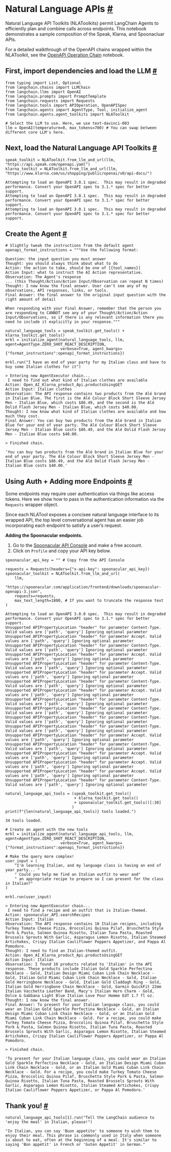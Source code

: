 


 Natural Language APIs
 [#](#natural-language-apis "Permalink to this headline")
=================================================================================



 Natural Language API Toolkits (NLAToolkits) permit LangChain Agents to efficiently plan and combine calls across endpoints. This notebook demonstrates a sample composition of the Speak, Klarna, and Spoonacluar APIs.
 



 For a detailed walkthrough of the OpenAPI chains wrapped within the NLAToolkit, see the
 [OpenAPI Operation Chain](openapi)
 notebook.
 




 First, import dependencies and load the LLM
 [#](#first-import-dependencies-and-load-the-llm "Permalink to this headline")
----------------------------------------------------------------------------------------------------------------------------







```
from typing import List, Optional
from langchain.chains import LLMChain
from langchain.llms import OpenAI
from langchain.prompts import PromptTemplate
from langchain.requests import Requests
from langchain.tools import APIOperation, OpenAPISpec
from langchain.agents import AgentType, Tool, initialize_agent
from langchain.agents.agent_toolkits import NLAToolkit

```










```
# Select the LLM to use. Here, we use text-davinci-003
llm = OpenAI(temperature=0, max_tokens=700) # You can swap between different core LLM's here.

```








 Next, load the Natural Language API Toolkits
 [#](#next-load-the-natural-language-api-toolkits "Permalink to this headline")
------------------------------------------------------------------------------------------------------------------------------







```
speak_toolkit = NLAToolkit.from_llm_and_url(llm, "https://api.speak.com/openapi.yaml")
klarna_toolkit = NLAToolkit.from_llm_and_url(llm, "https://www.klarna.com/us/shopping/public/openai/v0/api-docs/")

```








```
Attempting to load an OpenAPI 3.0.1 spec.  This may result in degraded performance. Convert your OpenAPI spec to 3.1.* spec for better support.
Attempting to load an OpenAPI 3.0.1 spec.  This may result in degraded performance. Convert your OpenAPI spec to 3.1.* spec for better support.
Attempting to load an OpenAPI 3.0.1 spec.  This may result in degraded performance. Convert your OpenAPI spec to 3.1.* spec for better support.

```








 Create the Agent
 [#](#create-the-agent "Permalink to this headline")
-----------------------------------------------------------------------







```
# Slightly tweak the instructions from the default agent
openapi_format_instructions = """Use the following format:

Question: the input question you must answer
Thought: you should always think about what to do
Action: the action to take, should be one of [{tool_names}]
Action Input: what to instruct the AI Action representative.
Observation: The Agent's response
... (this Thought/Action/Action Input/Observation can repeat N times)
Thought: I now know the final answer. User can't see any of my observations, API responses, links, or tools.
Final Answer: the final answer to the original input question with the right amount of detail

When responding with your Final Answer, remember that the person you are responding to CANNOT see any of your Thought/Action/Action Input/Observations, so if there is any relevant information there you need to include it explicitly in your response."""

```










```
natural_language_tools = speak_toolkit.get_tools() + klarna_toolkit.get_tools()
mrkl = initialize_agent(natural_language_tools, llm, agent=AgentType.ZERO_SHOT_REACT_DESCRIPTION, 
                        verbose=True, agent_kwargs={"format_instructions":openapi_format_instructions})

```










```
mrkl.run("I have an end of year party for my Italian class and have to buy some Italian clothes for it")

```








```
> Entering new AgentExecutor chain...
 I need to find out what kind of Italian clothes are available
Action: Open_AI_Klarna_product_Api.productsUsingGET
Action Input: Italian clothes
Observation: The API response contains two products from the Alé brand in Italian Blue. The first is the Alé Colour Block Short Sleeve Jersey Men - Italian Blue, which costs $86.49, and the second is the Alé Dolid Flash Jersey Men - Italian Blue, which costs $40.00.
Thought: I now know what kind of Italian clothes are available and how much they cost.
Final Answer: You can buy two products from the Alé brand in Italian Blue for your end of year party. The Alé Colour Block Short Sleeve Jersey Men - Italian Blue costs $86.49, and the Alé Dolid Flash Jersey Men - Italian Blue costs $40.00.

> Finished chain.

```






```
'You can buy two products from the Alé brand in Italian Blue for your end of year party. The Alé Colour Block Short Sleeve Jersey Men - Italian Blue costs $86.49, and the Alé Dolid Flash Jersey Men - Italian Blue costs $40.00.'

```








 Using Auth + Adding more Endpoints
 [#](#using-auth-adding-more-endpoints "Permalink to this headline")
---------------------------------------------------------------------------------------------------------



 Some endpoints may require user authentication via things like access tokens. Here we show how to pass in the authentication information via the
 `Requests`
 wrapper object.
 



 Since each NLATool exposes a concisee natural language interface to its wrapped API, the top level conversational agent has an easier job incorporating each endpoint to satisfy a user’s request.
 



**Adding the Spoonacular endpoints.** 



1. Go to the
 [Spoonacular API Console](https://spoonacular.com/food-api/console#Profile) 
 and make a free account.
2. Click on
 `Profile`
 and copy your API key below.







```
spoonacular_api_key = "" # Copy from the API Console

```










```
requests = Requests(headers={"x-api-key": spoonacular_api_key})
spoonacular_toolkit = NLAToolkit.from_llm_and_url(
    llm, 
    "https://spoonacular.com/application/frontend/downloads/spoonacular-openapi-3.json",
    requests=requests,
    max_text_length=1800, # If you want to truncate the response text
)

```








```
Attempting to load an OpenAPI 3.0.0 spec.  This may result in degraded performance. Convert your OpenAPI spec to 3.1.* spec for better support.
Unsupported APIPropertyLocation "header" for parameter Content-Type. Valid values are ['path', 'query'] Ignoring optional parameter
Unsupported APIPropertyLocation "header" for parameter Accept. Valid values are ['path', 'query'] Ignoring optional parameter
Unsupported APIPropertyLocation "header" for parameter Content-Type. Valid values are ['path', 'query'] Ignoring optional parameter
Unsupported APIPropertyLocation "header" for parameter Accept. Valid values are ['path', 'query'] Ignoring optional parameter
Unsupported APIPropertyLocation "header" for parameter Content-Type. Valid values are ['path', 'query'] Ignoring optional parameter
Unsupported APIPropertyLocation "header" for parameter Accept. Valid values are ['path', 'query'] Ignoring optional parameter
Unsupported APIPropertyLocation "header" for parameter Content-Type. Valid values are ['path', 'query'] Ignoring optional parameter
Unsupported APIPropertyLocation "header" for parameter Accept. Valid values are ['path', 'query'] Ignoring optional parameter
Unsupported APIPropertyLocation "header" for parameter Content-Type. Valid values are ['path', 'query'] Ignoring optional parameter
Unsupported APIPropertyLocation "header" for parameter Content-Type. Valid values are ['path', 'query'] Ignoring optional parameter
Unsupported APIPropertyLocation "header" for parameter Content-Type. Valid values are ['path', 'query'] Ignoring optional parameter
Unsupported APIPropertyLocation "header" for parameter Content-Type. Valid values are ['path', 'query'] Ignoring optional parameter
Unsupported APIPropertyLocation "header" for parameter Accept. Valid values are ['path', 'query'] Ignoring optional parameter
Unsupported APIPropertyLocation "header" for parameter Content-Type. Valid values are ['path', 'query'] Ignoring optional parameter
Unsupported APIPropertyLocation "header" for parameter Accept. Valid values are ['path', 'query'] Ignoring optional parameter
Unsupported APIPropertyLocation "header" for parameter Accept. Valid values are ['path', 'query'] Ignoring optional parameter
Unsupported APIPropertyLocation "header" for parameter Accept. Valid values are ['path', 'query'] Ignoring optional parameter
Unsupported APIPropertyLocation "header" for parameter Content-Type. Valid values are ['path', 'query'] Ignoring optional parameter

```










```
natural_language_api_tools = (speak_toolkit.get_tools() 
                              + klarna_toolkit.get_tools() 
                              + spoonacular_toolkit.get_tools()[:30]
                             )
print(f"{len(natural_language_api_tools)} tools loaded.")

```








```
34 tools loaded.

```










```
# Create an agent with the new tools
mrkl = initialize_agent(natural_language_api_tools, llm, agent=AgentType.ZERO_SHOT_REACT_DESCRIPTION, 
                        verbose=True, agent_kwargs={"format_instructions":openapi_format_instructions})

```










```
# Make the query more complex!
user_input = (
    "I'm learning Italian, and my language class is having an end of year party... "
    " Could you help me find an Italian outfit to wear and"
    " an appropriate recipe to prepare so I can present for the class in Italian?"
)

```










```
mrkl.run(user_input)

```








```
> Entering new AgentExecutor chain...
 I need to find a recipe and an outfit that is Italian-themed.
Action: spoonacular_API.searchRecipes
Action Input: Italian
Observation: The API response contains 10 Italian recipes, including Turkey Tomato Cheese Pizza, Broccolini Quinoa Pilaf, Bruschetta Style Pork & Pasta, Salmon Quinoa Risotto, Italian Tuna Pasta, Roasted Brussels Sprouts With Garlic, Asparagus Lemon Risotto, Italian Steamed Artichokes, Crispy Italian Cauliflower Poppers Appetizer, and Pappa Al Pomodoro.
Thought: I need to find an Italian-themed outfit.
Action: Open_AI_Klarna_product_Api.productsUsingGET
Action Input: Italian
Observation: I found 10 products related to 'Italian' in the API response. These products include Italian Gold Sparkle Perfectina Necklace - Gold, Italian Design Miami Cuban Link Chain Necklace - Gold, Italian Gold Miami Cuban Link Chain Necklace - Gold, Italian Gold Herringbone Necklace - Gold, Italian Gold Claddagh Ring - Gold, Italian Gold Herringbone Chain Necklace - Gold, Garmin QuickFit 22mm Italian Vacchetta Leather Band, Macy's Italian Horn Charm - Gold, Dolce & Gabbana Light Blue Italian Love Pour Homme EdT 1.7 fl oz.
Thought: I now know the final answer.
Final Answer: To present for your Italian language class, you could wear an Italian Gold Sparkle Perfectina Necklace - Gold, an Italian Design Miami Cuban Link Chain Necklace - Gold, or an Italian Gold Miami Cuban Link Chain Necklace - Gold. For a recipe, you could make Turkey Tomato Cheese Pizza, Broccolini Quinoa Pilaf, Bruschetta Style Pork & Pasta, Salmon Quinoa Risotto, Italian Tuna Pasta, Roasted Brussels Sprouts With Garlic, Asparagus Lemon Risotto, Italian Steamed Artichokes, Crispy Italian Cauliflower Poppers Appetizer, or Pappa Al Pomodoro.

> Finished chain.

```






```
'To present for your Italian language class, you could wear an Italian Gold Sparkle Perfectina Necklace - Gold, an Italian Design Miami Cuban Link Chain Necklace - Gold, or an Italian Gold Miami Cuban Link Chain Necklace - Gold. For a recipe, you could make Turkey Tomato Cheese Pizza, Broccolini Quinoa Pilaf, Bruschetta Style Pork & Pasta, Salmon Quinoa Risotto, Italian Tuna Pasta, Roasted Brussels Sprouts With Garlic, Asparagus Lemon Risotto, Italian Steamed Artichokes, Crispy Italian Cauliflower Poppers Appetizer, or Pappa Al Pomodoro.'

```








 Thank you!
 [#](#thank-you "Permalink to this headline")
----------------------------------------------------------







```
natural_language_api_tools[1].run("Tell the LangChain audience to 'enjoy the meal' in Italian, please!")

```








```
"In Italian, you can say 'Buon appetito' to someone to wish them to enjoy their meal. This phrase is commonly used in Italy when someone is about to eat, often at the beginning of a meal. It's similar to saying 'Bon appétit' in French or 'Guten Appetit' in German."

```








